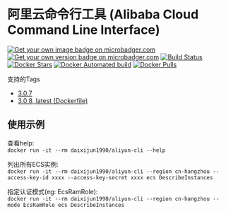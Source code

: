 # 阿里云命令行工具 (Alibaba Cloud Command Line Interface)

[![Get your own image badge on microbadger.com](https://images.microbadger.com/badges/image/daixijun1990/aliyun-cli.svg)](https://microbadger.com/images/daixijun1990/aliyun-cli "Get your own image badge on microbadger.com")
[![Get your own version badge on microbadger.com](https://images.microbadger.com/badges/version/daixijun1990/aliyun-cli.svg)](https://microbadger.com/images/daixijun1990/aliyun-cli "Get your own version badge on microbadger.com")
[![Build Status](https://travis-ci.org/daixijun/aliyun-cli-docker.svg?branch=master)](https://travis-ci.org/daixijun/aliyun-cli-docker)
[![Docker Stars](https://img.shields.io/docker/stars/daixijun1990/aliyun-cli.svg?style=flat)](https://hub.docker.com/r/daixijun1990/aliyun-cli/)
[![Docker Automated build](https://img.shields.io/docker/automated/daixijun1990/aliyun-cli.svg?style=flat)](https://img.shields.io/docker/automated/daixijun1990/aliyun-cli.svg?style=flat "Docker Automated build")
[![Docker Pulls](https://img.shields.io/docker/pulls/daixijun1990/aliyun-cli.svg)](https://img.shields.io/docker/pulls/daixijun1990/aliyun-cli.svg "Docker Pulls")

支持的Tags

* [3.0.7](https://github.com/daixijun/aliyun-cli-docker/releases/tag/v3.0.7)
* [3.0.8, latest (Dockerfile)](https://github.com/daixijun/aliyun-cli-docker/releases/tag/v3.0.8)

## 使用示例

查看help:  
`docker run -it --rm daixijun1990/aliyun-cli --help`

列出所有ECS实例:  
`docker run -it --rm daixijun1990/aliyun-cli --region cn-hangzhou --access-key-id xxxx --access-key-secret xxxx ecs DescribeInstances`

指定认证模式(eg: EcsRamRole):  
`docker run -it --rm daixijun1990/aliyun-cli --region cn-hangzhou --mode EcsRamRole ecs DescribeInstances`
